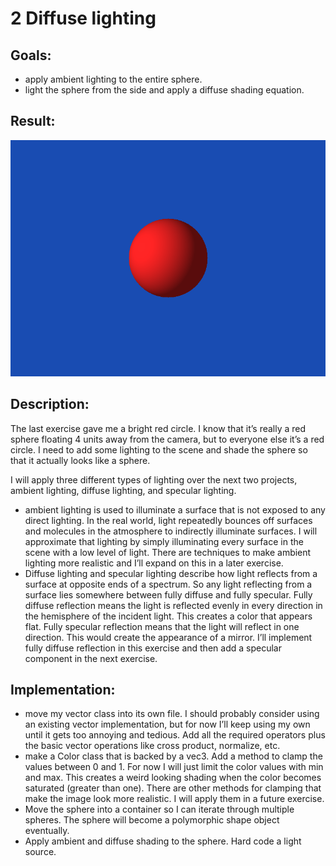 # 2 Diffuse lighting

## Goals:
* apply ambient lighting to the entire sphere. 
* light the sphere from the side and apply a diffuse shading equation.

## Result:
![](/2-Diffuse_Lighting/tracer/image.bmp)

## Description:
The last exercise gave me a bright red circle. I know that it’s really a red sphere floating 4 units away from the camera, but to everyone else it’s a red circle. I need to add some lighting to the scene and shade the sphere so that it actually looks like a sphere.

I will apply three different types of lighting over the next two projects, ambient lighting, diffuse lighting, and specular lighting. 
* ambient lighting is used to illuminate a surface that is not exposed to any direct lighting. In the real world, light repeatedly bounces off surfaces and molecules in the atmosphere to indirectly illuminate surfaces. I will approximate that lighting by simply illuminating every surface in the scene with a low level of light. There are techniques to make ambient lighting more realistic and I’ll expand on this in a later exercise. 
* Diffuse lighting and specular lighting describe how light reflects from a surface at opposite ends of a spectrum.  So any light reflecting from a surface lies somewhere between fully diffuse and fully specular. Fully diffuse reflection means the light is reflected evenly in every direction in the hemisphere of the incident light. This creates a color that appears flat. Fully specular reflection means that the light will reflect in one direction. This would create the appearance of a mirror. I’ll implement fully diffuse reflection in this exercise and then add a specular component in the next exercise. 

## Implementation:
* move my vector class into its own file. I should probably consider using an existing vector implementation, but for now I’ll keep using my own until it gets too annoying and tedious. Add all the required operators plus the basic vector operations like cross product, normalize, etc. 
* make a Color class that is backed by a vec3. Add a method to clamp the values between 0 and 1. For now I will just limit the color values with min and max. This creates a weird looking shading when the color becomes saturated (greater than one).  There are other methods for clamping that make the image look more realistic. I will apply them in a future exercise. 
* Move the sphere into a container so I can iterate through multiple spheres. The sphere will become a polymorphic shape object eventually. 
* Apply ambient and diffuse shading to the sphere. Hard code a light source. 

